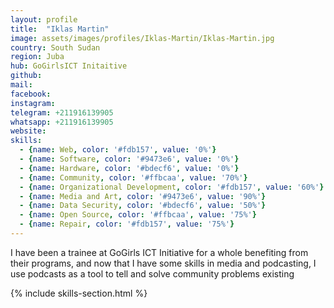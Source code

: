 ```yaml
---
layout: profile
title:  "Iklas Martin"
image: assets/images/profiles/Iklas-Martin/Iklas-Martin.jpg
country: South Sudan
region: Juba
hub: GoGirlsICT Initaitive
github:
mail:
facebook: 
instagram: 
telegram: +211916139905
whatsapp: +211916139905
website:
skills:
  - {name: Web, color: '#fdb157', value: '0%'}
  - {name: Software, color: '#9473e6', value: '0%'}
  - {name: Hardware, color: '#bdecf6', value: '0%'}
  - {name: Community, color: '#ffbcaa', value: '70%'}
  - {name: Organizational Development, color: '#fdb157', value: '60%'}
  - {name: Media and Art, color: '#9473e6', value: '90%'}
  - {name: Data Security, color: '#bdecf6', value: '50%'}
  - {name: Open Source, color: '#ffbcaa', value: '75%'}
  - {name: Repair, color: '#fdb157', value: '75%'}
---
```


I have been a trainee at GoGirls ICT Initiative for a whole benefiting from their programs, and now that I have some skills in media and podcasting, I use podcasts as a tool to tell and solve community problems existing

{% include skills-section.html %}